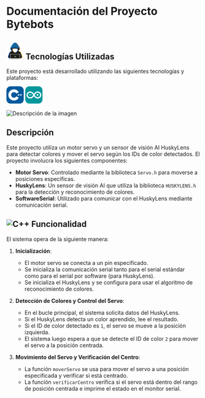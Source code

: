 # Documentación del Proyecto Bytebots

## <img src="https://raw.githubusercontent.com/0xAbdulKhalid/0xAbdulKhalid/main/assets/mdImages/about_me.gif" alt="C++" width="45" height="45"> Tecnologías Utilizadas

Este proyecto está desarrollado utilizando las siguientes tecnologías y plataformas:

<span>
    <img src="https://github.com/tandpfun/skill-icons/blob/main/icons/CPP.svg" alt="C++" width="45" height="45">
    <img src="https://github.com/tandpfun/skill-icons/blob/main/icons/Arduino.svg" alt="Arduino" width="45" height="45">
</span>

![Descripción de la imagen](https://user-images.githubusercontent.com/73097560/115834477-dbab4500-a447-11eb-908a-139a6edaec5c.gif)

## Descripción

Este proyecto utiliza un motor servo y un sensor de visión AI HuskyLens para detectar colores y mover el servo según los IDs de color detectados. El proyecto involucra los siguientes componentes:

- **Motor Servo**: Controlado mediante la biblioteca `Servo.h` para moverse a posiciones específicas.
- **HuskyLens**: Un sensor de visión AI que utiliza la biblioteca `HUSKYLENS.h` para la detección y reconocimiento de colores.
- **SoftwareSerial**: Utilizado para comunicar con el HuskyLens mediante comunicación serial.

## <img src="https://camo.githubusercontent.com/94b33bd991f6c3135af747bdf27361be43e797c0fce678b62ed5aef57e9d8bd7/68747470733a2f2f6d65646961322e67697068792e636f6d2f6d656469612f51737347456d706b79454f684243623765312f67697068792e6769663f6369643d656366303565343761306e336769316266716e74716d6f62386739616964316f796a327772336473336d67373030626c267269643d67697068792e676966" alt="C++" width="20" height="20"> Funcionalidad

El sistema opera de la siguiente manera:

1. **Inicialización**: 
   - El motor servo se conecta a un pin especificado.
   - Se inicializa la comunicación serial tanto para el serial estándar como para el serial por software (para HuskyLens).
   - Se inicializa el HuskyLens y se configura para usar el algoritmo de reconocimiento de colores.

2. **Detección de Colores y Control del Servo**:
   - En el bucle principal, el sistema solicita datos del HuskyLens.
   - Si el HuskyLens detecta un color aprendido, lee el resultado.
   - Si el ID de color detectado es `1`, el servo se mueve a la posición izquierda.
   - El sistema luego espera a que se detecte el ID de color `2` para mover el servo a la posición centrada.

3. **Movimiento del Servo y Verificación del Centro**:
   - La función `moverServo` se usa para mover el servo a una posición especificada y verificar si está centrado.
   - La función `verificarCentro` verifica si el servo está dentro del rango de posición centrada e imprime el estado en el monitor serial.
